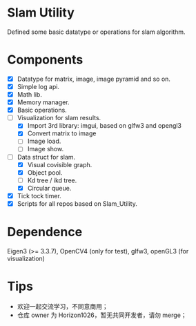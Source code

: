 # Slam Utility
Defined some basic datatype or operations for slam algorithm.

# Components
- [x] Datatype for matrix, image, image pyramid and so on.
- [x] Simple log api.
- [x] Math lib.
- [x] Memory manager.
- [x] Basic operations.
- [ ] Visualization for slam results.
  - [x] Import 3rd library: imgui, based on glfw3 and opengl3
  - [x] Convert matrix to image
  - [ ] Image load.
  - [ ] Image show.
- [ ] Data struct for slam.
    - [x] Visual covisible graph.
    - [x] Object pool.
    - [ ] Kd tree / ikd tree.
    - [x] Circular queue.
- [x] Tick tock timer.
- [x] Scripts for all repos based on Slam_Utility.

# Dependence
Eigen3 (>= 3.3.7), OpenCV4 (only for test),
glfw3, openGL3 (for visualization)

# Tips
- 欢迎一起交流学习，不同意商用；
- 仓库 owner 为 Horizon1026，暂无共同开发者，请勿 merge；
